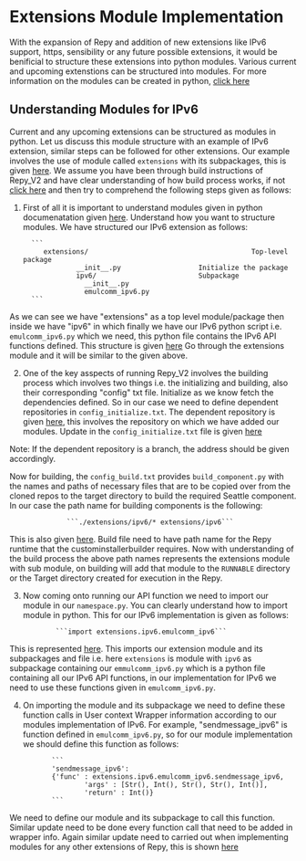 # Extensions Module Implementation
With the expansion of Repy and addition of new extensions like IPv6 support, https, sensibility or any future possible extensions, it would be benificial to structure these extensions into python modules. Various current and upcoming extenstions can be structured into modules. For more information on the modules can be created in python, [click here](https://docs.python.org/2/tutorial/modules.html)

## Understanding Modules for IPv6
Current and any upcoming extensions can be structured as modules in python. Let us discuss this module structure with an example of IPv6 extension, similar steps can be followed for other extensions. Our example involves the use of module called ```extensions``` with its subpackages, this is given [here](https://github.com/ankitbhatia32/repy_v2/tree/repy_extensions). We assume you have been through build instructions of Repy_V2 and have clear understanding of how build process works, if not [click here](https://github.com/SeattleTestbed/docs/blob/master/Contributing/BuildInstructions.md) and then try to comprehend the following steps given as follows:
  1. First of all it is important to understand modules given in python documenatation given [here](https://docs.python.org/2/tutorial/modules.html). Understand how you want to structure modules. We have structured our IPv6 extension as follows:

           ```
              extensions/                                        Top-level package
      				  __init__.py            		Initialize the package
      				  ipv6/                  		Subpackage 
              			__init__.py
              			emulcomm_ipv6.py
           ```

  As we can see we have "extensions" as a top level module/package then inside we have "ipv6" in which finally we have our IPv6 python script i.e. ```emulcomm_ipv6.py``` which we need, this python file contains the IPv6 API functions defined. This structure is given [here](https://github.com/ankitbhatia32/repy_v2/tree/repy_extensions) Go through the extensions module and it will be similar to the given above. 

  2. One of the key asspects of running Repy_V2 involves the building process which involves two things i.e. the initializing and building, also their corresponding "config" txt file. Initialize as we know fetch the dependencies defined. So in our case we need to define dependent repositories in ```config_initialize.txt```. The dependent repository is given [here](https://github.com/ankitbhatia32/repy_v2/tree/repy_extensions), this involves the repository on which we have added our modules. Update in the ```config_initialize.txt``` file is given [here](https://github.com/ankitbhatia32/repy_v2/blob/repy_extensions/scripts/config_initialize.txt#L7)

  Note: If the dependent repository is a branch, the address should be given accordingly.

  Now for building, the ```config_build.txt``` provides ```build_component.py``` with the names and paths of necessary files that are to be copied over from the cloned repos to the target directory to build the required Seattle component. In our case the path name for building components is the following:
                  
                  ```./extensions/ipv6/* extensions/ipv6```

  This is also given [here](https://github.com/ankitbhatia32/repy_v2/blob/repy_extensions/scripts/config_build.txt#L8-L9). Build file need to have path name for the Repy runtime that the custominstallerbuilder requires. Now with understanding of the build process the above path names represents the extensions module with sub module, on building will add that module to the ```RUNNABLE``` directory or the Target directory created for execution in the Repy.

  3. Now coming onto running our API function we need to import our module in our ```namespace.py```. You can clearly understand how to import module in python. This for our IPv6 implementation is given as follows:

                 ```import extensions.ipv6.emulcomm_ipv6```
  
  This is represented [here](https://github.com/ankitbhatia32/repy_v2/blob/repy_extensions/namespace.py#L125). This imports our extension module and its subpackages and file i.e. here ```extensions``` is module with ```ipv6``` as subpackage containing our ```emmulcomm_ipv6.py``` which is a python file containing all our IPv6 API functions, in our implementation for IPv6 we need to use these functions given in ```emulcomm_ipv6.py```. 

  4. On importing the module and its subpackage we need to define these function calls in User context Wrapper information according to our modules implementation of IPv6. For example, "sendmessage_ipv6" is function defined in ```emulcomm_ipv6.py```, so for our module implementation we should define this function as follows:

                ```
                'sendmessage_ipv6':
           		{'func' : extensions.ipv6.emulcomm_ipv6.sendmessage_ipv6,
       					'args' : [Str(), Int(), Str(), Str(), Int()],
       					'return' : Int()}
                ``` 
                     
  We need to define our module and its subpackage to call this function. Similar update need to be done every function call that need to be added in wrapper info. Again similar update need to carried out when implementing modules for any other extensions of Repy, this is shown [here](https://github.com/ankitbhatia32/repy_v2/blob/repy_extensions/namespace.py#L667)

